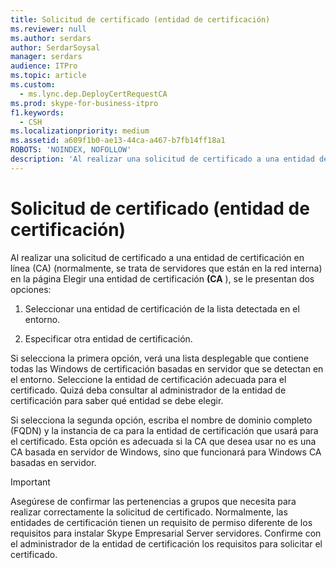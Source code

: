 ```yaml
---
title: Solicitud de certificado (entidad de certificación)
ms.reviewer: null
ms.author: serdars
author: SerdarSoysal
manager: serdars
audience: ITPro
ms.topic: article
ms.custom:
  - ms.lync.dep.DeployCertRequestCA
ms.prod: skype-for-business-itpro
f1.keywords:
  - CSH
ms.localizationpriority: medium
ms.assetid: a609f1b0-ae13-44ca-a467-b7fb14ff18a1
ROBOTS: 'NOINDEX, NOFOLLOW'
description: 'Al realizar una solicitud de certificado a una entidad de certificación en línea (CA) (normalmente, se trata de servidores que están en la red interna) en la página Elegir una entidad de certificación (CA), se le presentan dos opciones:'
---
```


# <a name="certificate-request-certificate-authority"></a>Solicitud de certificado (entidad de certificación)
 
Al realizar una solicitud de certificado a una entidad de certificación en línea (CA) (normalmente, se trata de servidores que están en la red interna) en la página Elegir una entidad de certificación **(CA** ), se le presentan dos opciones:
  
1. Seleccionar una entidad de certificación de la lista detectada en el entorno.
    
2. Especificar otra entidad de certificación.
    
Si selecciona la primera opción, verá una lista desplegable que contiene todas las Windows de certificación basadas en servidor que se detectan en el entorno. Seleccione la entidad de certificación adecuada para el certificado. Quizá deba consultar al administrador de la entidad de certificación para saber qué entidad se debe elegir.
  
Si selecciona la segunda opción, escriba el nombre de dominio completo (FQDN) y la instancia de ca para la entidad de certificación que usará para el certificado. Esta opción es adecuada si la CA que desea usar no es una CA basada en servidor de Windows, sino que funcionará para Windows CA basadas en servidor.
  
> [!IMPORTANT]
> Asegúrese de confirmar las pertenencias a grupos que necesita para realizar correctamente la solicitud de certificado. Normalmente, las entidades de certificación tienen un requisito de permiso diferente de los requisitos para instalar Skype Empresarial Server servidores. Confirme con el administrador de la entidad de certificación los requisitos para solicitar el certificado. 
  

